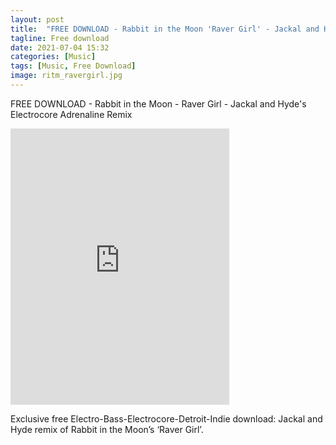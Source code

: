 ```yaml
---
layout: post
title:  "FREE DOWNLOAD - Rabbit in the Moon 'Raver Girl' - Jackal and Hyde's Electrocore Adrenaline Remix"
tagline: Free download
date: 2021-07-04 15:32
categories: [Music]
tags: [Music, Free Download]
image: ritm_ravergirl.jpg
---
```


FREE DOWNLOAD - Rabbit in the Moon - Raver Girl - Jackal and Hyde's Electrocore Adrenaline Remix

<iframe style="border: 0; width: 350px; height: 442px;" src="https://bandcamp.com/EmbeddedPlayer/track=431082018/size=large/bgcol=ffffff/linkcol=de270f/tracklist=false/transparent=true/" seamless><a href="https://jackalandhyde.bandcamp.com/track/rabbit-in-the-moon-raver-girl-jackal-and-hydes-electrocore-adrenaline-remix">Rabbit in the Moon - Raver Girl - Jackal and Hyde&#39;s Electrocore Adrenaline Remix by Rabbit in the Moon</a></iframe>

Exclusive free Electro-Bass-Electrocore-Detroit-Indie download: Jackal and Hyde remix of Rabbit in the Moon’s ‘Raver Girl’.

